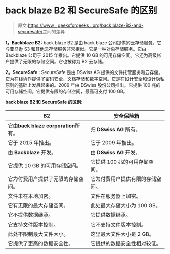 # back blaze B2 和 SecureSafe 的区别

> 原文:[https://www . geeksforgeeks . org/back blaze-B2-and-securesafe/](https://www.geeksforgeeks.org/difference-between-backblaze-b2-and-securesafe/)之间的差异

**1。Backblaze B2:**
back blaze B2 是由 back blaze 公司提供的云存储服务。它与亚马逊 S3 和其他云存储服务非常相似。它是一种对象存储服务。它由 Backblaze 公司于 2015 年推出。它提供 10 GB 的可用存储空间。它还为高级帐户提供了无限的存储空间。它也被称为 B2 云存储。

**2。SecureSafe :**
SecureSafe 是由 DSwiss AG 提供的文件托管服务和云存储。它为在线协作提供了密码安全、文档存储和数字空间。它是在设计安全和设计隐私原则的基础上发展起来的。2009 年由 DSwiss 股份公司推出。它提供 100 兆的可用存储空间。它提供有限的存储空间，最高可支付 100 GB。

**back blaze B2 和 SecureSafe 的区别:**

<center>

| B2 | 安全保险箱 |
| --- | --- |
| 它由**back blaze corporation**所有。 | 归 **DSwiss AG** 所有。 |
| 它于 2015 年推出。 | 它于 2009 年推出。 |
| 由 **Backblaze** 开发。 | 由 **DSwiss AG** 开发。 |
| 它提供 10 GB 的可用存储空间。 | 它提供 100 兆的可用存储空间。 |
| 它为付费用户提供了无限的存储空间。 | 它为付费用户提供有限的存储空间。 |
| 文件未在本地加密。 | 文件在服务器上加密。 |
| 它有无限的最大存储空间。 | 此处最大存储大小为 100 GB。 |
| 它不提供数据继承。 | 它提供数据继承。 |
| 它支持文件版本控制。 | 它不支持文件版本控制。 |
| 此处不限制最大文件大小。 | 这里最大文件大小是 2 GB。 |
| 它提供了更高的数据安全性。 | 它提供的数据安全性相对较低。 |

</center>